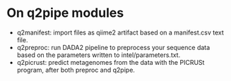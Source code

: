 # On q2pipe modules

- q2manifest: import files as qiime2 artifact based on a manifest.csv text file.
- q2preproc: run DADA2 pipeline to preprocess your sequence data based on the parameters written to intel/parameters.txt.
- q2picrust: predict metagenomes from the data with the PICRUSt program, after both preproc and q2pipe.
